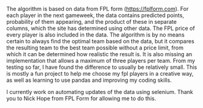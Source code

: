 The algorithm is based on data from FPL form (https://fplform.com). For each player in the next gameweek, the data contains predicted points, probability of them appearing, and the product of these in separate columns, which the site has determined using other data. The FPL price of every player is also included in the data. The algorithm is by no means certain to always find the optimal team based on the data, but it compares the resulting team to the best team possible without a price limit, from which it can be determined how realistic the result is. It is also missing an implementation that allows a maximum of three players per team. From my testing so far, I have found the difference to usually be relatively small. This is mostly a fun project to help me choose my fpl players in a creative way, as well as learning to use pandas and improving my coding skills.

I currently work on automating updates of the data using selenium. Thank you to Nick Hope from FPL Form for allowing me to do this.
